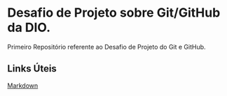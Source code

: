 # Desafio de Projeto sobre Git/GitHub da DIO.
Primeiro Repositório referente ao Desafio de Projeto do Git e GitHub.

## Links Úteis
[Markdown](https://www.markdownguide.org/basic-syntax)
